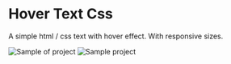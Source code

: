 # Hover Text Css

A simple html / css text with hover effect.
With responsive sizes.

![Sample of project](https://imgur.com/1UUX7qA)
<img src="https://imgur.com/1UUX7qA" alt="Sample project" title="Preview">
